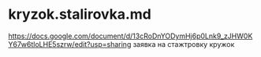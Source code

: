 # kryzok.stalirovka.md
https://docs.google.com/document/d/13cRoDnYODymHj6p0Lnk9_zJHW0KY67w6tloLHE5szrw/edit?usp=sharing 
заявка на стажтровку кружок 
